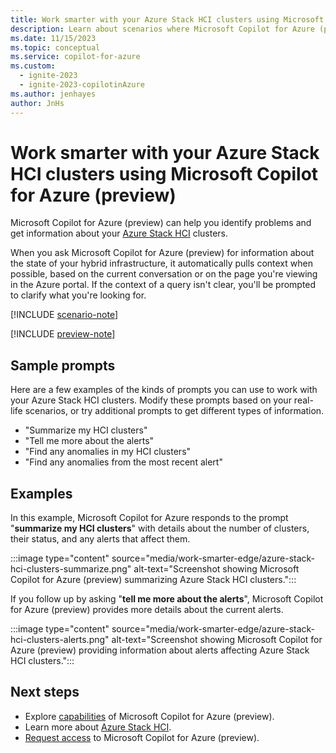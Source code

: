 ```yaml
---
title: Work smarter with your Azure Stack HCI clusters using Microsoft Copilot for Azure (preview)
description: Learn about scenarios where Microsoft Copilot for Azure (preview) can help you work with your Azure Stack HCI clusters.
ms.date: 11/15/2023
ms.topic: conceptual
ms.service: copilot-for-azure
ms.custom:
  - ignite-2023
  - ignite-2023-copilotinAzure
ms.author: jenhayes
author: JnHs
---
```


# Work smarter with your Azure Stack HCI clusters using Microsoft Copilot for Azure (preview)

Microsoft Copilot for Azure (preview) can help you identify problems and get information about your [Azure Stack HCI](/azure-stack/hci/overview) clusters.

When you ask Microsoft Copilot for Azure (preview) for information about the state of your hybrid infrastructure, it automatically pulls context when possible, based on the current conversation or on the page you're viewing in the Azure portal. If the context of a query isn't clear, you'll be prompted to clarify what you're looking for.

[!INCLUDE [scenario-note](includes/scenario-note.md)]

[!INCLUDE [preview-note](includes/preview-note.md)]

## Sample prompts

Here are a few examples of the kinds of prompts you can use to work with your Azure Stack HCI clusters. Modify these prompts based on your real-life scenarios, or try additional prompts to get different types of information.

- "Summarize my HCI clusters"
- "Tell me more about the alerts"
- "Find any anomalies in my HCI clusters"
- "Find any anomalies from the most recent alert"

## Examples

In this example, Microsoft Copilot for Azure responds to the prompt "**summarize my HCI clusters**" with details about the number of clusters, their status, and any alerts that affect them.

:::image type="content" source="media/work-smarter-edge/azure-stack-hci-clusters-summarize.png" alt-text="Screenshot showing Microsoft Copilot for Azure (preview) summarizing Azure Stack HCI clusters.":::

If you follow up by asking "**tell me more about the alerts**", Microsoft Copilot for Azure (preview) provides more details about the current alerts.

:::image type="content" source="media/work-smarter-edge/azure-stack-hci-clusters-alerts.png" alt-text="Screenshot showing Microsoft Copilot for Azure (preview) providing information about alerts affecting Azure Stack HCI clusters.":::

## Next steps

- Explore [capabilities](capabilities.md) of Microsoft Copilot for Azure (preview).
- Learn more about [Azure Stack HCI](/azure-stack/hci/overview).
- [Request access](https://aka.ms/MSCopilotforAzurePreview) to Microsoft Copilot for Azure (preview).
